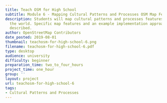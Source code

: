 ```yaml
---
title: Teach OSM for High School
subtitle: Module 6 - Mapping Cultural Patterns and Processes OSM Map Features
description: Students will map cultural patterns and processes features anywhere in
  the world. Specific map features and an example implementation approach will be
  described.
author: OpenStreetMap Contributors
date_posted: 2019-08-01
thumbnail: teachosm-for-high-school-6.png
filename: teachosm-for-high-school-6.pdf
type: desktop
audience: university
difficulty: beginner
preparation_time: two_to_four_hours
project_time: one_hour
group: ''
layout: project
url: teachosm-for-high-school-6
tags:
- Cultural Patterns and Processes
---
```


